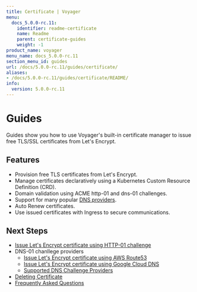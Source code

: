 ```yaml
---
title: Certificate | Voyager
menu:
  docs_5.0.0-rc.11:
    identifier: readme-certificate
    name: Readme
    parent: certificate-guides
    weight: -1
product_name: voyager
menu_name: docs_5.0.0-rc.11
section_menu_id: guides
url: /docs/5.0.0-rc.11/guides/certificate/
aliases:
- /docs/5.0.0-rc.11/guides/certificate/README/
info:
  version: 5.0.0-rc.11
---
```


# Guides

Guides show you how to use Voyager's built-in certificate manager to issue free TLS/SSL certificates from Let's Encrypt.

## Features
- Provision free TLS certificates from Let's Encrypt.
- Manage certificates declaratively using a Kubernetes Custom Resource Definition (CRD).
- Domain validation using ACME http-01 and dns-01 challenges.
- Support for many popular [DNS providers](/docs/5.0.0-rc.11/guides/certificate/dns/providers).
- Auto Renew certificates.
- Use issued certificates with Ingress to secure communications.

## Next Steps
- [Issue Let's Encrypt certificate using HTTP-01 challenge](/docs/5.0.0-rc.11/guides/certificate/http/overview)
- DNS-01 chanllege providers
  - [Issue Let's Encrypt certificate using AWS Route53](/docs/5.0.0-rc.11/guides/certificate/dns/route53)
  - [Issue Let's Encrypt certificate using Google Cloud DNS](/docs/5.0.0-rc.11/guides/certificate/dns/google-cloud)
  - [Supported DNS Challenge Providers](/docs/5.0.0-rc.11/guides/certificate/dns/providers)
- [Deleting Certificate](/docs/5.0.0-rc.11/guides/certificate/delete)
- [Frequently Asked Questions](/docs/5.0.0-rc.11/guides/certificate/faq)
